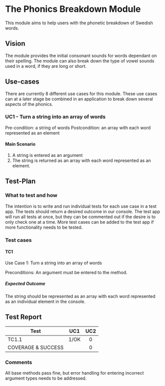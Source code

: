 # The Phonics Breakdown Module

This module aims to help users with the phonetic breakdown of Swedish words.

## Vision
The module provides the initial consonant sounds for words dependant on their spelling.
The module can also break down the type of vowel sounds used in a word, if they are long or short.

## Use-cases
There are currently 8 different use cases for this module. These use cases can at a later stage be combined in an application to break down several aspects of the phonics.

### UC1 - Turn a string into an array of words
Pre-condition: a string of words
Postcondition: an array with each word represented as an element

#### Main Scenario
1. A string is entered as an argument
2. The string is returned as an array with each word represented as an element.


## Test-Plan
### What to test and how
The intention is to write and run individual tests for each use case in a test app. The tests should return a desired outcome in our console. The test app will run all tests at once, but they can be commented out if the desire is to only check one at a time. More test cases can be added to the test app if more functionality needs to be tested.

### Test cases
#### TC1
Use Case 1: Turn a string into an array of words

Preconditions: An argument must be entered to the method.

##### Expected Outcome
The string should be represented as an array with each word represented as an individual element in the console.

## Test Report

| Test      | UC1 | UC2  |
| --------- |:----:| :---:|
| TC1.1     | 1/OK | 0    |
| COVERAGE & SUCCESS   |     | 0    |

### Comments
All base methods pass fine, but error handling for entering incorrect argument types needs to be addressed.